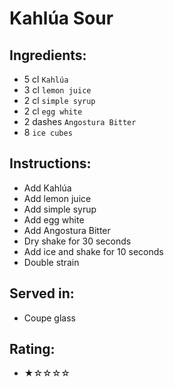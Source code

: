 # Kahlúa Sour

## Ingredients:
- 5 cl `Kahlúa`
- 3 cl `lemon juice`
- 2 cl `simple syrup`
- 2 cl `egg white`
- 2 dashes `Angostura Bitter`
- 8 `ice cubes`

## Instructions:
- Add Kahlúa
- Add lemon juice
- Add simple syrup
- Add egg white
- Add Angostura Bitter
- Dry shake for 30 seconds
- Add ice and shake for 10 seconds
- Double strain

## Served in:
- Coupe glass

## Rating:
- ★☆☆☆☆